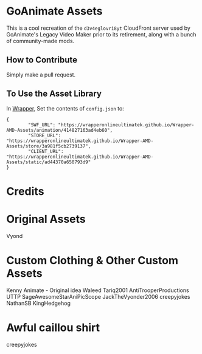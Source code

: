 # GoAnimate Assets
This is a cool recreation of the `d3v4eglovri8yt` CloudFront server used by GoAnimate's Legacy Video Maker prior to its retirement, along with a bunch of community-made mods.

## How to Contribute
Simply make a pull request.

## To Use the Asset Library
In [Wrapper](https://github.com/GoAnimate-Wrapper/GoAnimate-Wrapper), Set the contents of `config.json` to:
```
{
        "SWF_URL": "https://wrapperonlineultimatek.github.io/Wrapper-AMD-Assets/animation/414827163ad4eb60",
        "STORE_URL": "https://wrapperonlineultimatek.github.io/Wrapper-AMD-Assets/store/3a981f5cb2739137",
        "CLIENT_URL": "https://wrapperonlineultimatek.github.io/Wrapper-AMD-Assets/static/ad44370a650793d9"
}
```

# Credits
# Original Assets
Vyond
# Custom Clothing & Other Custom Assets 
Kenny Animate - Original idea
Waleed Tariq2001
AntiTrooperProductions UTTP
SageAwesomeStarAniPicScope
JackTheVyonder2006
creepyjokes
NathanSB
KingHedgehog




# Awful caillou shirt
creepyjokes
